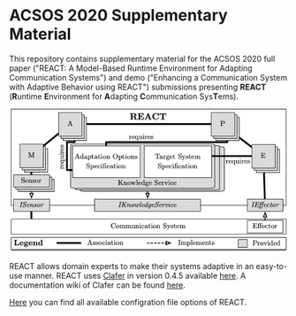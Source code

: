 # ACSOS 2020 Supplementary Material

This repository contains supplementary material for the ACSOS 2020 full paper ("REACT: A Model-Based Runtime Environment for Adapting Communication Systems") and demo ("Enhancing a Communication System with Adaptive Behavior using REACT") submissions presenting **REACT** (**R**untime **E**nvironment for **A**dapting **C**ommunication Sys**T**ems).

![Architecture](architecture.png)

REACT allows domain experts to make their systems adaptive in an easy-to-use manner. REACT uses [Clafer](https://www.clafer.org/) in version 0.4.5 available [here](https://gsd.uwaterloo.ca/clafer-tools-binary-distributions.html). A documentation wiki of Clafer can be found [here](http://t3-necsis.cs.uwaterloo.ca:8091/).

[Here](Configuration_File_Options.md) you can find all available configration file options of REACT.

